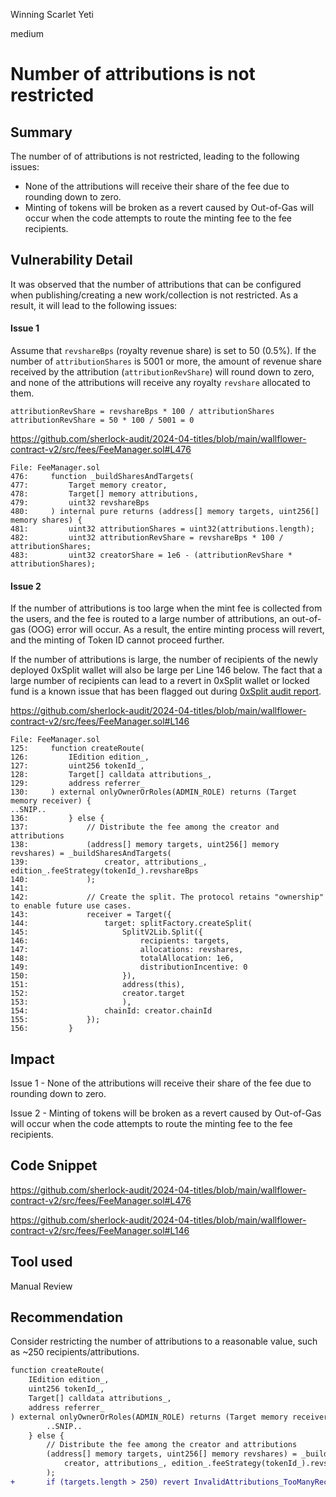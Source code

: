 Winning Scarlet Yeti

medium

# Number of attributions is not restricted

## Summary

The number of of attributions is not restricted, leading to the following issues:

- None of the attributions will receive their share of the fee due to rounding down to zero.
- Minting of tokens will be broken as a revert caused by Out-of-Gas will occur when the code attempts to route the minting fee to the fee recipients.

## Vulnerability Detail

It was observed that the number of attributions that can be configured when publishing/creating a new work/collection is not restricted. As a result, it will lead to the following issues:

#### Issue 1

Assume that `revshareBps` (royalty revenue share) is set to 50 (0.5%). If the number of `attributionShares` is 5001 or more, the amount of revenue share received by the attribution (`attributionRevShare`) will round down to zero, and none of the attributions will receive any royalty `revshare` allocated to them.

```solidity
attributionRevShare = revshareBps * 100 / attributionShares
attributionRevShare = 50 * 100 / 5001 = 0
```

https://github.com/sherlock-audit/2024-04-titles/blob/main/wallflower-contract-v2/src/fees/FeeManager.sol#L476

```solidity
File: FeeManager.sol
476:     function _buildSharesAndTargets(
477:         Target memory creator,
478:         Target[] memory attributions,
479:         uint32 revshareBps
480:     ) internal pure returns (address[] memory targets, uint256[] memory shares) {
481:         uint32 attributionShares = uint32(attributions.length);
482:         uint32 attributionRevShare = revshareBps * 100 / attributionShares;
483:         uint32 creatorShare = 1e6 - (attributionRevShare * attributionShares);

```

#### Issue 2

If the number of attributions is too large when the mint fee is collected from the users, and the fee is routed to a large number of attributions, an out-of-gas (OOG) error will occur. As a result, the entire minting process will revert, and the minting of Token ID cannot proceed further.

If the number of attributions is large, the number of recipients of the newly deployed 0xSplit wallet will also be large per Line 146 below. The fact that a large number of recipients can lead to a revert in 0xSplit wallet or locked fund is a known issue that has been flagged out during [0xSplit audit report](https://github.com/zobront/audits/blob/main/reports/splits-v2.md#m-01-splits-with-too-many-recipients-can-lead-to-locked-funds).

https://github.com/sherlock-audit/2024-04-titles/blob/main/wallflower-contract-v2/src/fees/FeeManager.sol#L146

```solidity
File: FeeManager.sol
125:     function createRoute(
126:         IEdition edition_,
127:         uint256 tokenId_,
128:         Target[] calldata attributions_,
129:         address referrer_
130:     ) external onlyOwnerOrRoles(ADMIN_ROLE) returns (Target memory receiver) {
..SNIP..
136:         } else {
137:             // Distribute the fee among the creator and attributions
138:             (address[] memory targets, uint256[] memory revshares) = _buildSharesAndTargets(
139:                 creator, attributions_, edition_.feeStrategy(tokenId_).revshareBps
140:             );
141: 
142:             // Create the split. The protocol retains "ownership" to enable future use cases.
143:             receiver = Target({
144:                 target: splitFactory.createSplit(
145:                     SplitV2Lib.Split({
146:                         recipients: targets,
147:                         allocations: revshares,
148:                         totalAllocation: 1e6,
149:                         distributionIncentive: 0
150:                     }),
151:                     address(this),
152:                     creator.target
153:                     ),
154:                 chainId: creator.chainId
155:             });
156:         }
```

## Impact

Issue 1 - None of the attributions will receive their share of the fee due to rounding down to zero.

Issue 2 - Minting of tokens will be broken as a revert caused by Out-of-Gas will occur when the code attempts to route the minting fee to the fee recipients.

## Code Snippet

https://github.com/sherlock-audit/2024-04-titles/blob/main/wallflower-contract-v2/src/fees/FeeManager.sol#L476

https://github.com/sherlock-audit/2024-04-titles/blob/main/wallflower-contract-v2/src/fees/FeeManager.sol#L146

## Tool used

Manual Review

## Recommendation

Consider restricting the number of attributions to a reasonable value, such as ~250 recipients/attributions.

```diff
function createRoute(
    IEdition edition_,
    uint256 tokenId_,
    Target[] calldata attributions_,
    address referrer_
) external onlyOwnerOrRoles(ADMIN_ROLE) returns (Target memory receiver) {
		..SNIP..
    } else {
        // Distribute the fee among the creator and attributions
        (address[] memory targets, uint256[] memory revshares) = _buildSharesAndTargets(
            creator, attributions_, edition_.feeStrategy(tokenId_).revshareBps
        );
+       if (targets.length > 250) revert InvalidAttributions_TooManyRecipients();
```